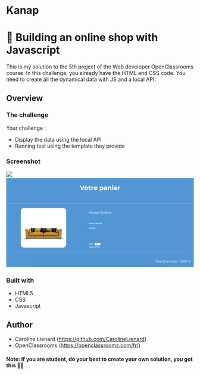 # Kanap
# 🛒 Building an online shop with Javascript

This is my solution to the 5th project of the Web developer OpenClassrooms course. In this challenge, you already have the HTML and CSS code. You need to create all the dynamical data with JS and a local API.

## Overview

### The challenge

Your challenge :

- Display the data using the local API
- Running test using the template they provide

### Screenshot

![](front/images/project.png)
![](front/images/project2.png)

### Built with

- HTML5
- CSS
- Javascript

## Author

- Caroline Lienard (https://github.com/CarolineLienard)
- OpenClassrooms (https://openclassrooms.com/fr/) 

#### Note: If you are student, do your best to create your own solution, you got this 👍🏻
